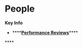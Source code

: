 # People

**Key Info** 

* \*\*\*\*[**Performance Reviews**](https://handbook.mattermost.com/operations/people/performance-reviews-50)\*\*\*\*

\*\*\*\*



